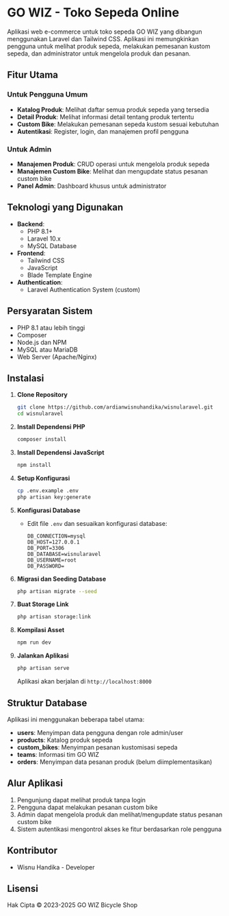 # GO WIZ - Toko Sepeda Online

Aplikasi web e-commerce untuk toko sepeda GO WIZ yang dibangun menggunakan Laravel dan Tailwind CSS. Aplikasi ini memungkinkan pengguna untuk melihat produk sepeda, melakukan pemesanan kustom sepeda, dan administrator untuk mengelola produk dan pesanan.

## Fitur Utama

### Untuk Pengguna Umum
- **Katalog Produk**: Melihat daftar semua produk sepeda yang tersedia
- **Detail Produk**: Melihat informasi detail tentang produk tertentu
- **Custom Bike**: Melakukan pemesanan sepeda kustom sesuai kebutuhan
- **Autentikasi**: Register, login, dan manajemen profil pengguna

### Untuk Admin
- **Manajemen Produk**: CRUD operasi untuk mengelola produk sepeda
- **Manajemen Custom Bike**: Melihat dan mengupdate status pesanan custom bike
- **Panel Admin**: Dashboard khusus untuk administrator

## Teknologi yang Digunakan

- **Backend**:
  - PHP 8.1+
  - Laravel 10.x
  - MySQL Database
- **Frontend**:
  - Tailwind CSS
  - JavaScript
  - Blade Template Engine
- **Authentication**:
  - Laravel Authentication System (custom)

## Persyaratan Sistem

- PHP 8.1 atau lebih tinggi
- Composer
- Node.js dan NPM
- MySQL atau MariaDB
- Web Server (Apache/Nginx)

## Instalasi

1. **Clone Repository**
   ```bash
   git clone https://github.com/ardianwisnuhandika/wisnularavel.git
   cd wisnularavel
   ```

2. **Install Dependensi PHP**
   ```bash
   composer install
   ```

3. **Install Dependensi JavaScript**
   ```bash
   npm install
   ```

4. **Setup Konfigurasi**
   ```bash
   cp .env.example .env
   php artisan key:generate
   ```

5. **Konfigurasi Database**
   - Edit file `.env` dan sesuaikan konfigurasi database:
     ```
     DB_CONNECTION=mysql
     DB_HOST=127.0.0.1
     DB_PORT=3306
     DB_DATABASE=wisnularavel
     DB_USERNAME=root
     DB_PASSWORD=
     ```

6. **Migrasi dan Seeding Database**
   ```bash
   php artisan migrate --seed
   ```

7. **Buat Storage Link**
   ```bash
   php artisan storage:link
   ```

8. **Kompilasi Asset**
   ```bash
   npm run dev
   ```

9. **Jalankan Aplikasi**
   ```bash
   php artisan serve
   ```
   Aplikasi akan berjalan di `http://localhost:8000`

## Struktur Database

Aplikasi ini menggunakan beberapa tabel utama:
- **users**: Menyimpan data pengguna dengan role admin/user
- **products**: Katalog produk sepeda 
- **custom_bikes**: Menyimpan pesanan kustomisasi sepeda
- **teams**: Informasi tim GO WIZ
- **orders**: Menyimpan data pesanan produk (belum diimplementasikan)

## Alur Aplikasi

1. Pengunjung dapat melihat produk tanpa login
2. Pengguna dapat melakukan pesanan custom bike 
3. Admin dapat mengelola produk dan melihat/mengupdate status pesanan custom bike
4. Sistem autentikasi mengontrol akses ke fitur berdasarkan role pengguna

## Kontributor

- Wisnu Handika - Developer

## Lisensi

Hak Cipta © 2023-2025 GO WIZ Bicycle Shop
